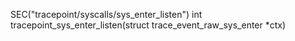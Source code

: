 SEC("tracepoint/syscalls/sys_enter_listen")
int tracepoint_sys_enter_listen(struct trace_event_raw_sys_enter *ctx)
